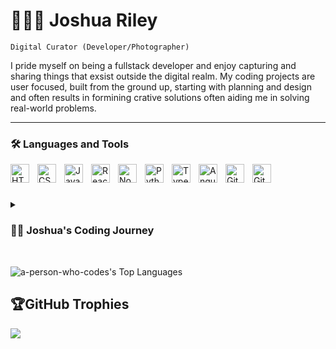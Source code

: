 # 🏃‍♂️💨 Joshua Riley
<code>Digital Curator (Developer/Photographer)</code>

I pride myself on being a fullstack developer and enjoy capturing and sharing things that exsist outside the digital realm. My coding projects are user focused, built from the ground up, starting with planning and design and often results in formining crative solutions often aiding me in solving real-world problems.

---

### 🛠️ Languages and Tools
<img align="left" alt="HTML" width="30px" style="padding-right:10px;" src="https://cdn.jsdelivr.net/gh/devicons/devicon/icons/html5/html5-plain.svg" />
<img align="left" alt="CSS" width="30px" style="padding-right:10px;" src="https://cdn.jsdelivr.net/gh/devicons/devicon/icons/css3/css3-plain.svg" />
<img align="left" alt="JavaScript" width="30px" style="padding-right:10px;" src="https://cdn.jsdelivr.net/gh/devicons/devicon/icons/javascript/javascript-plain.svg" />
<img align="left" alt="React" width="30px" style="padding-right:10px;" src="https://cdn.jsdelivr.net/gh/devicons/devicon/icons/react/react-original.svg" />
<img align="left" alt="NodeJS" width="30px" style="padding-right:10px;" src="https://cdn.jsdelivr.net/gh/devicons/devicon/icons/nodejs/nodejs-original.svg" />
<img align="left" alt="Python" width="30px" style="padding-right:10px;" src="https://cdn.jsdelivr.net/gh/devicons/devicon/icons/python/python-plain.svg" />
<img align="left" alt="TypeScript" width="30px" style="padding-right:10px;" src="https://cdn.jsdelivr.net/gh/devicons/devicon/icons/typescript/typescript-plain.svg" />
<img align="left" alt="Angular" width="30px" style="padding-right:10px;" src="https://cdn.jsdelivr.net/gh/devicons/devicon/icons/angularjs/angularjs-plain.svg" />
<img align="left" alt="Git" width="30px" style="padding-right:10px;" src="https://cdn.jsdelivr.net/gh/devicons/devicon/icons/git/git-original.svg" />
<img align="left" alt="GitHub" width="30px" style="padding-right:10px;" src="https://cdn.jsdelivr.net/gh/devicons/devicon/icons/github/github-original.svg" />
<br />

#
<details>
 <summary><h3>👨‍💻 Joshua's Coding Journey</h3></summary>
   I started my coding journey as a naive fullstack web dev bootcamp student with a passion to learn everything I could about this programming world - code, user experience, design. DevMountain sparked an interest in futhering my education, and while in my Computer Science degree, I learned more than just how to build websites. My desire to understand product development helped me land a full-stack software engineering job upon graduation at EverTrue. Though fullstack development wasn't my primary passion, I found a creative outlet in understanding business technology and becoming a subject matter expert. I am able to fuel this fire with my current role at Enterprise Products Partners L.P.
</details>
<br />

![a-person-who-codes's Top Languages](https://github-readme-stats.vercel.app/api/top-langs/?username=a-person-who-codes&theme=merko&show_icons=true&hide_border=true&layout=compact)

## 🏆GitHub Trophies
![](https://github-trophies.vercel.app/?username=a-person-who-codes&theme=radical&no-frame=false&no-bg=false&margin-w=4)
